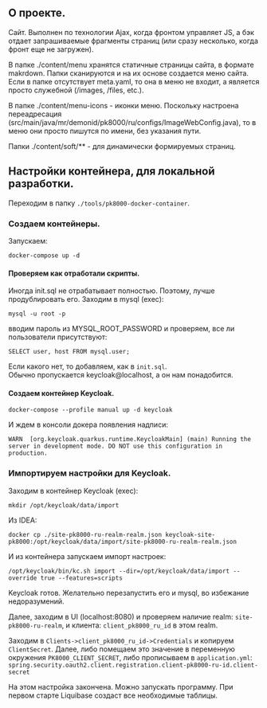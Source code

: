## О проекте.

Сайт. Выполнен по технологии Ajax, когда фронтом управляет JS, а бэк
отдает запрашиваемые фрагменты страниц (или сразу несколько, когда
фронт еще не загружен).


В папке ./content/menu хранятся статичные страницы сайта, в формате makrdown. Папки сканируются
и на их основе создается меню сайта.  
Если в папке отсутствует meta.yaml, то она в меню не входит, а является просто служебной (/images, /files, etc.).

В папке ./content/menu-icons - иконки меню. Поскольку настроена
переадресация (src/main/java/mr/demonid/pk8000/ru/configs/ImageWebConfig.java),
то в меню они просто пишутся по имени, без указания пути.

Папки ./content/soft/** - для динамически формируемых страниц.


## Настройки контейнера, для локальной разработки.

Переходим в папку `./tools/pk8000-docker-container`.


### Создаем контейнеры.

Запускаем:
```shell
docker-compose up -d  
```

#### Проверяем как отработали скрипты.

Иногда init.sql не отрабатывает полностью. Поэтому, лучше продублировать его. Заходим в mysql (exec):
```shell
mysql -u root -p
```
вводим пароль из MYSQL_ROOT_PASSWORD и проверяем, все ли пользователи присутствуют:
```shell
SELECT user, host FROM mysql.user;
```
Если какого нет, то добавляем, как в `init.sql`.  
Обычно пропускается keycloak@localhost, а он нам понадобится.


#### Создаем контейнер Keycloak.

```shell
docker-compose --profile manual up -d keycloak
```

И ждем в консоли докера появления надписи:
```shell
WARN  [org.keycloak.quarkus.runtime.KeycloakMain] (main) Running the server in development mode. DO NOT use this configuration in production.
```


### Импортируем настройки для Keycloak.

Заходим в контейнер Keycloak (exec):
```shell
mkdir /opt/keycloak/data/import
```
Из IDEA:
```shell
docker cp ./site-pk8000-ru-realm-realm.json keycloak-site-pk8000:/opt/keycloak/data/import/site-pk8000-ru-realm-realm.json
```
И из контейнера запускаем импорт настроек:
```shell
/opt/keycloak/bin/kc.sh import --dir=/opt/keycloak/data/import --override true --features=scripts
```
Keycloak готов. Желательно перезапустить его и mysql, во избежание недоразумений. 

Далее, заходим в UI (localhost:8080) и проверяем наличие realm: `site-pk8000-ru-realm`, 
и клиента: `client_pk8000_ru_id` в этом realm.

Заходим в `Clients->client_pk8000_ru_id->Credentials` и копируем `ClientSecret`. Далее,
либо помещаем это значение в переменную окружения `PK8000_CLIENT_SECRET`, либо
прописываем в `application.yml`:   
`spring.security.oauth2.client.registration.client-pk8000-ru-id.client-secret`

На этом настройка закончена. Можно запускать программу. 
При первом старте Liquibase создаст все необходимые таблицы.
